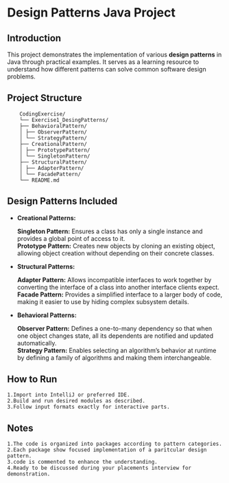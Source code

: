 # Design Patterns Java Project

## Introduction
This project demonstrates the implementation of various **design patterns** in Java through practical examples. It serves as a learning resource to understand how different patterns can solve common software design problems.

## Project Structure

        CodingExercise/
        └── Exercise1_DesingPatterns/
        ├── BehavioralPattern/
        │ ├── ObserverPattern/
        │ └── StrategyPattern/
        ├── CreationalPattern/
        │ ├── PrototypePattern/
        │ └── SingletonPattern/
        ├── StructuralPattern/
        │ ├── AdapterPattern/
        │ └── FacadePattern/
        └── README.md

        
## Design Patterns Included

- **Creational Patterns:**
  
   **Singleton Pattern:** Ensures a class has only a single instance and provides a global point of access to it.  
  **Prototype Pattern:** Creates new objects by cloning an existing object, allowing object creation without depending on their concrete classes.
  
- **Structural Patterns:**
  
   **Adapter Pattern:** Allows incompatible interfaces to work together by converting the interface of a class into another interface clients expect.  
   **Facade Pattern:** Provides a simplified interface to a larger body of code, making it easier to use by hiding complex subsystem details.
- **Behavioral Patterns:**
  
   **Observer Pattern:** Defines a one-to-many dependency so that when one object changes state, all its dependents are notified and updated automatically.  
   **Strategy Pattern:** Enables selecting an algorithm’s behavior at runtime by defining a family of algorithms and making them interchangeable.

## How to Run
    1.Import into IntelliJ or preferred IDE.
    2.Build and run desired modules as described.
    3.Follow input formats exactly for interactive parts.
## Notes
    1.The code is organized into packages according to pattern categories.
    2.Each package show focused implementation of a paritcular design pattern.
    3.code is commented to enhance the understanding.
    4.Ready to be discussed during your placements interview for demonstration.




